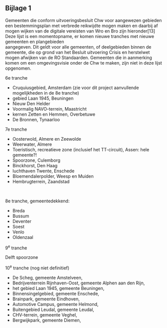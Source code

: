 ## <a name='Bijlage1'></a>Bijlage 1

Gemeenten die conform uitvoeringsbesluit Chw voor aangewezen gebieden een bestemmingsplan met verbrede reikwijdte mogen maken en daarbij af mogen wijken van de digitale vereisten van Wro en Bro zijn hieronder<span class='noot'>[13]<span class='noottekst'> Deze lijst is een momentopname, er komen nieuwe tranches met nieuwe gemeenten en plangebieden<br/></span></span> aangegeven. Dit geldt voor alle gemeenten, of deelgebieden binnen de gemeente, die op grond van het Besluit uitvoering Crisis en herstelwet mogen afwijken van de RO Standaarden. Gemeenten die in aanmerking komen om een omgevingsvisie onder de Chw te maken, zijn niet in deze lijst opgenomen.   

6e tranche

<ul><li>Cruquiusgebied, Amsterdam (zie voor dit project aanvullende mogelijkheden in de 8e tranche)</li>
<li>gebied Laan 1945, Beuningen </li>
<li>Nieuw Den Helder </li>
<li>Voormalig NAVO-terrein, Maastricht </li>
<li>kernen Zetten en Hemmen, Overbetuwe </li>
<li>De Bronnen, Tynaarloo </li>
</ul>

7e tranche

<ul><li>Oosterwold, Almere en Zeewolde</li>
<li>Weerwater, Almere</li>
<li>Toeristisch, recreatieve zone (inclusief het TT-circuit), Assen: hele gemeente?!</li>
<li>Spoorzone, Culemborg </li>
<li>Binckhorst, Den Haag</li>
<li>luchthaven Twente, Enschede </li>
<li>Bloemendalerpolder, Weesp en Muiden</li>
<li>Hembrugterrein, Zaandstad</li>
</ul>

 

8e tranche, gemeentedekkend:

<ul><li>Breda </li>
<li>Bussum</li>
<li>Deventer</li>
<li>Soest</li>
<li>Venlo </li>
<li>Oldenzaal </li>
</ul>

9<sup>e</sup> tranche 

Delft spoorzone

10<sup>e</sup> tranche (nog niet definitief)

<ul><li>De Scheg, gemeente Amstelveen,</li>
<li>Bedrijventerrein Rijnhaven-Oost, gemeente Alphen aan den Rijn, </li>
<li>het gebied Laan 1945, gemeente Beuningen, </li>
<li>Binnensingelgebied, gemeente Enschede, </li>
<li>Brainpark, gemeente Eindhoven, </li>
<li>Automotive Campus, gemeente Helmond, </li>
<li>Buitengebied Leudal, gemeente Leudal, </li>
<li>CHV-terrein, gemeente Veghel, </li>
<li>Bergwijkpark, gemeente Diemen, </li>
</ul>

